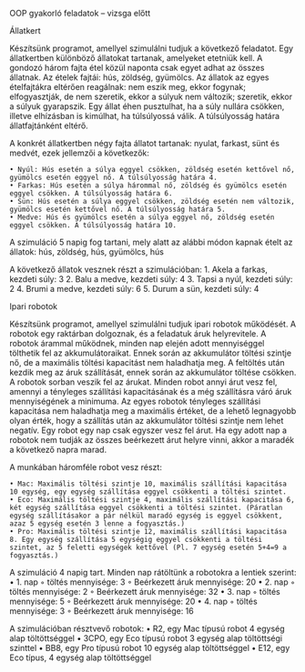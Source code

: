 OOP gyakorló feladatok – vizsga előtt





Állatkert

Készítsünk programot, amellyel szimulálni tudjuk a következő feladatot. Egy állatkertben különböző állatokat tartanak, amelyeket etetniük kell. A gondozó három fajta étel közül naponta csak egyet adhat az összes állatnak. Az ételek fajtái: hús, zöldség, gyümölcs. Az állatok az egyes ételfajtákra eltérően reagálnak: nem eszik meg, ekkor fogynak; elfogyasztják, de nem szeretik, ekkor a súlyuk nem változik; szeretik, ekkor a súlyuk gyarapszik. Egy állat éhen pusztulhat, ha a súly nullára csökken, illetve elhízásban is kimúlhat, ha túlsúlyossá válik. A túlsúlyosság határa állatfajtánként eltérő. 

A konkrét állatkertben négy fajta állatot tartanak: nyulat, farkast, sünt és medvét, ezek jellemzői a következők: 

    • Nyúl: Hús esetén a súlya eggyel csökken, zöldség esetén kettővel nő, gyümölcs esetén eggyel nő. A túlsúlyosság határa 4.
    • Farkas: Hús esetén a súlya hárommal nő, zöldség és gyümölcs esetén eggyel csökken. A túlsúlyosság határa 6.
    • Sün: Hús esetén a súlya eggyel csökken, zöldség esetén nem változik, gyümölcs esetén kettővel nő. A túlsúlyosság határa 5.
    • Medve: Hús és gyümölcs esetén a súlya eggyel nő, zöldség esetén eggyel csökken. A túlsúlyosság határa 10.

A szimuláció 5 napig fog tartani, mely alatt az alábbi módon kapnak ételt az állatok:
hús, zöldség, hús, gyümölcs, hús

A következő állatok vesznek részt a szimulációban:
    1. Akela a farkas, kezdeti súly: 3
    2. Balu a medve, kezdeti súly: 4
    3. Tapsi a nyúl, kezdeti súly: 2
    4. Brumi a medve, kezdeti súly: 6
    5. Durum a sün, kezdeti súly: 4





Ipari robotok

Készítsünk programot, amellyel szimulálni tudjuk ipari robotok működését. A robotok egy raktárban dolgoznak, és a feladatuk áruk helyrevitele. A robotok árammal működnek, minden nap elején adott mennyiséggel tölthetik fel az akkumulátoraikat. Ennek során az akkumulátor töltési szintje nő, de a maximális töltési kapacitást nem haladhatja meg. A feltöltés után kezdik meg az áruk szállítását, ennek során az akkumulátor töltése csökken. A robotok sorban veszik fel az árukat. Minden robot annyi árut vesz fel, amennyi a tényleges szállítási kapacitásának és a még szállításra váró áruk mennyiségének a minimuma. Az egyes robotok tényleges szállítási kapacitása nem haladhatja meg a maximális értéket, de a lehető legnagyobb olyan érték, hogy a szállítás után az akkumulátor töltési szintje nem lehet negatív. Egy robot egy nap csak egyszer vesz fel árut. Ha egy adott nap a robotok nem tudják az összes beérkezett árut helyre vinni, akkor a maradék a következő napra marad.

A munkában háromféle robot vesz részt:

    • Mac: Maximális töltési szintje 10, maximális szállítási kapacitása 10 egység, egy egység szállítása eggyel csökkenti a töltési szintet.
    • Eco: Maximális töltési szintje 4, maximális szállítási kapacitása 6, két egység szállítása eggyel csökkenti a töltési szintet. (Páratlan egység szállításakor a pár nélkül maradó egység is eggyel csökkent, azaz 5 egység esetén 3 lenne a fogyasztás.) 
    • Pro: Maximális töltési szintje 12, maximális szállítási kapacitása 8. Egy egység szállítása 5 egységig eggyel csökkenti a töltési szintet, az 5 feletti egységek kettővel (Pl. 7 egység esetén 5+4=9 a fogyasztás.) 

A szimuláció 4 napig tart. Minden nap rátöltünk a robotokra a lentiek szerint:
    • 1. nap
        ◦ töltés mennyisége: 3
        ◦ Beérkezett áruk mennyisége: 20
    • 2. nap
        ◦ töltés mennyisége: 2
        ◦ Beérkezett áruk mennyisége: 32
    • 3. nap
        ◦ töltés mennyisége: 5
        ◦ Beérkezett áruk mennyisége: 20
    • 4. nap
        ◦ töltés mennyisége: 3
        ◦ Beérkezett áruk mennyisége: 16

A szimulációban résztvevő robotok:
    • R2, egy Mac típusú robot 4 egység alap töltöttséggel
    • 3CPO, egy Eco típusú robot 3 egység alap töltöttségi szinttel
    • BB8, egy Pro típusú robot 10 egység alap töltöttséggel
    • E12, egy Eco típus, 4 egység alap töltöttséggel